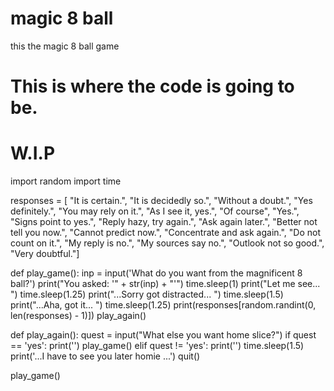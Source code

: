 # magic 8 ball
this the magic 8 ball game

# This is where the code is going to be.
# W.I.P
import random
import time

responses = [
    "It is certain.",
    "It is decidedly so.",
    "Without a doubt.",
    "Yes definitely.",
    "You may rely on it.",
    "As I see it, yes.",
    "Of course",
    "Yes.",
    "Signs point to yes.",
    "Reply hazy, try again.",
    "Ask again later.",
    "Better not tell you now.",
    "Cannot predict now.",
    "Concentrate and ask again.",
    "Do not count on it.",
    "My reply is no.",
    "My sources say no.",
    "Outlook not so good.",
    "Very doubtful."]


def play_game():
    inp = input('What do you want from the magnificent 8 ball?')
    print("You asked: '" + str(inp) + "'")
    time.sleep(1)
    print("Let me see... ")
    time.sleep(1.25) 
    print("...Sorry got distracted... ")
    time.sleep(1.5)
    print("...Aha, got it... ")
    time.sleep(1.25)
    print(responses[random.randint(0, len(responses) - 1)])
    play_again()  

def play_again():
    quest = input("What else you want home slice?")
    if quest == 'yes':
        print('')
        play_game()
    elif quest != 'yes':
        print('')
        time.sleep(1.5)
        print('...I have to see you later homie ...')
        quit()

play_game()
